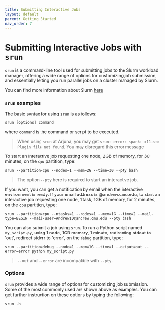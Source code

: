 ```yaml
---
title: Submitting Interactive Jobs
layout: default
parent: Getting Started
nav_order: 7
---
```


# Submitting Interactive Jobs with `srun`
`srun` is a command-line tool used for submitting jobs to the Slurm workload manager, offering a wide range of options for customizing job submission, and essentially letting you run parallel jobs on a cluster managed by Slurm.

You can find more information about Slurm [here](https://arjunacluster.github.io/ArjunaUsers/getting_started/slurm_intro.html)

### `srun` examples

The basic syntax for using `srun` is as follows:

```
srun [options] command
```

where `command` is the command or script to be executed. 

> When using `srun` at Arjuna, you may get ```srun: error: spank: x11.so: Plugin file not found```.
> You may disregard this error message

To start an interactive job requesting one node, 2GB of memory, for 30 minutes, on the `cpu` partition, type:

```
srun --partition=cpu --nodes=1 --mem=2G --time=30 --pty bash
```

> The option `--pty` here is required to start an interactive job.

If you want, you can get a notification by email when the interactive environment is ready.
If your email address is <andrewID>@andrew.cmu.edu, to start an interactive job requesting one node, 1 task, 1GB of memory, for 2 minutes, on the `cpu` partition, type:

```
srun --partition=cpu --ntasks=1 --nodes=1 --mem=1G --time=2 --mail-type=BEGIN --mail-user=AndrewID@andrew.cmu.edu --pty bash
```

You can also submit a job using `srun`.
To run a Python script named `my_script.py`, using 1 node, 1GB memory, 1 minute, redirecting stdout to 'out', redirect stderr to 'error', on the `debug` partition, type:

```
srun --partition=debug --node=1 --mem=1G --time=1 --output=out --error=error python my_script.py
```

> `--out` and `--error` are incompatible with `--pty`.


### Options

`srun` provides a wide range of options for customizing job submission.
Some of the most commonly used are shown above as examples.
You can get further instruction on these options by typing the following:

```
srun -h
```

